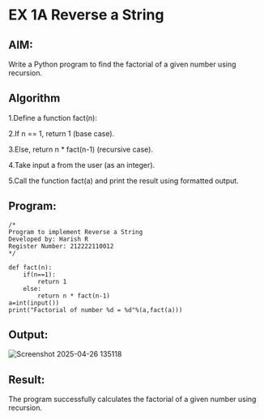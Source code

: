 # EX 1A Reverse a String
## AIM:
Write a Python program to find the factorial of a given number using recursion.

## Algorithm

1.Define a function fact(n):

2.If n == 1, return 1 (base case).

3.Else, return n * fact(n-1) (recursive case).

4.Take input a from the user (as an integer).

5.Call the function fact(a) and print the result using formatted output.

## Program:
```
/*
Program to implement Reverse a String
Developed by: Harish R
Register Number: 212222110012
*/
```
```
def fact(n):
    if(n==1):
        return 1
    else:
        return n * fact(n-1)
a=int(input())
print("Factorial of number %d = %d"%(a,fact(a)))

```

## Output:
![Screenshot 2025-04-26 135118](https://github.com/user-attachments/assets/11a83a42-0880-484a-b2b0-022bfb094b6a)

## Result:
The program successfully calculates the factorial of a given number using recursion.
